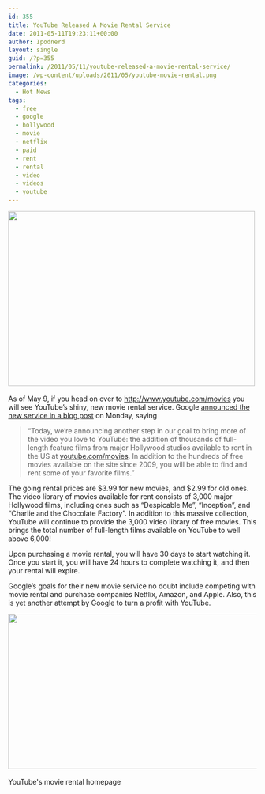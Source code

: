```yaml
---
id: 355
title: YouTube Released A Movie Rental Service
date: 2011-05-11T19:23:11+00:00
author: Ipodnerd
layout: single
guid: /?p=355
permalink: /2011/05/11/youtube-released-a-movie-rental-service/
image: /wp-content/uploads/2011/05/youtube-movie-rental.png
categories:
  - Hot News
tags:
  - free
  - google
  - hollywood
  - movie
  - netflix
  - paid
  - rent
  - rental
  - video
  - videos
  - youtube
---
```

[<img class="aligncenter size-full wp-image-359" title="YouTube" src="/wp-content/uploads/2011/05/YouTube.jpg" alt="" width="500" height="354" srcset="/wp-content/uploads/2011/05/YouTube.jpg 500w, /wp-content/uploads/2011/05/YouTube-300x212.jpg 300w" sizes="(max-width: 500px) 100vw, 500px" />](/wp-content/uploads/2011/05/YouTube.jpg)

As of May 9, if you head on over to <a title="http://www.youtube.com/movies" href="http://www.youtube.com/movies" target="_blank">http://www.youtube.com/movies</a> you will see YouTube&#8217;s shiny, new movie rental service. Google <a title="http://youtube-global.blogspot.com/2011/05/get-more-into-movies-on-youtube.html" href="http://youtube-global.blogspot.com/2011/05/get-more-into-movies-on-youtube.html" target="_blank">announced the new service in a blog post</a> on Monday, saying

> &#8220;Today, we’re announcing another step in our goal to bring more of the video you love to YouTube: the addition of thousands of full-length feature films from major Hollywood studios available to rent in the US at [youtube.com/movies](http://youtube.com/movies?feature=mm_mv_bp). In addition to the hundreds of free movies available on the site since 2009, you will be able to find and rent some of your favorite films.&#8221;

The going rental prices are $3.99 for new movies, and $2.99 for old ones. The video library of movies available for rent consists of 3,000 major Hollywood films, including ones such as &#8220;Despicable Me&#8221;, &#8220;Inception&#8221;, and &#8220;Charlie and the Chocolate Factory&#8221;. In addition to this massive collection, YouTube will continue to provide the 3,000 video library of free movies. This brings the total number of full-length films available on YouTube to well above 6,000!

Upon purchasing a movie rental, you will have 30 days to start watching it. Once you start it, you will have 24 hours to complete watching it, and then your rental will expire.

Google&#8217;s goals for their new movie service no doubt include competing with movie rental and purchase companies Netflix, Amazon, and Apple. Also, this is yet another attempt by Google to turn a profit with YouTube.

<div id="attachment_360" style="max-width: 539px" class="wp-caption aligncenter">
  <a href="/wp-content/uploads/2011/05/youtube-movie-rental.png"><img class="size-full wp-image-360   " title="youtube movie rental" src="/wp-content/uploads/2011/05/youtube-movie-rental.png" alt="" width="529" height="314" srcset="/wp-content/uploads/2011/05/youtube-movie-rental.png 1023w, /wp-content/uploads/2011/05/youtube-movie-rental-300x178.png 300w" sizes="(max-width: 529px) 100vw, 529px" /></a>
  
  <p class="wp-caption-text">
    YouTube's movie rental homepage
  </p>
</div>
